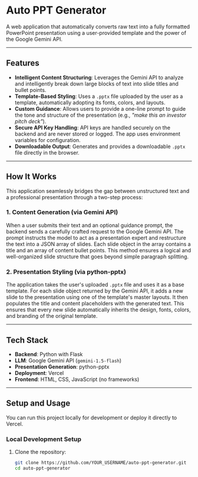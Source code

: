 # Auto PPT Generator

A web application that automatically converts raw text into a fully formatted PowerPoint presentation using a user-provided template and the power of the Google Gemini API.

---

## Features

- **Intelligent Content Structuring**: Leverages the Gemini API to analyze and intelligently break down large blocks of text into slide titles and bullet points.  
- **Template-Based Styling**: Uses a `.pptx` file uploaded by the user as a template, automatically adopting its fonts, colors, and layouts.  
- **Custom Guidance**: Allows users to provide a one-line prompt to guide the tone and structure of the presentation (e.g., *"make this an investor pitch deck"*).  
- **Secure API Key Handling**: API keys are handled securely on the backend and are never stored or logged. The app uses environment variables for configuration.  
- **Downloadable Output**: Generates and provides a downloadable `.pptx` file directly in the browser.  

---

## How It Works

This application seamlessly bridges the gap between unstructured text and a professional presentation through a two-step process:

### 1. Content Generation (via Gemini API)  
When a user submits their text and an optional guidance prompt, the backend sends a carefully crafted request to the Google Gemini API. The prompt instructs the model to act as a presentation expert and restructure the text into a JSON array of slides. Each slide object in the array contains a title and an array of content bullet points. This method ensures a logical and well-organized slide structure that goes beyond simple paragraph splitting.

### 2. Presentation Styling (via python-pptx)  
The application takes the user's uploaded `.pptx` file and uses it as a base template. For each slide object returned by the Gemini API, it adds a new slide to the presentation using one of the template's master layouts. It then populates the title and content placeholders with the generated text. This ensures that every new slide automatically inherits the design, fonts, colors, and branding of the original template.  

---

## Tech Stack

- **Backend**: Python with Flask  
- **LLM**: Google Gemini API (`gemini-1.5-flash`)  
- **Presentation Generation**: python-pptx  
- **Deployment**: Vercel  
- **Frontend**: HTML, CSS, JavaScript (no frameworks)  

---

## Setup and Usage

You can run this project locally for development or deploy it directly to Vercel.

### Local Development Setup

1. Clone the repository:
   ```bash
   git clone https://github.com/YOUR_USERNAME/auto-ppt-generator.git
   cd auto-ppt-generator
